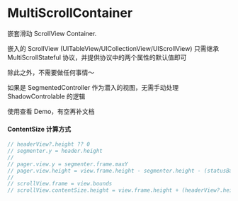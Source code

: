 # MultiScrollContainer

嵌套滑动 ScrollView Container.

嵌入的 ScrollView (UITableView/UICollectionView/UIScrollView) 只需继承 MultiScrollStateful 协议，并提供协议中的两个属性的默认值即可

除此之外，不需要做任何事情～


如果是 SegmentedController 作为潜入的视图，无需手动处理 ShadowControlable 的逻辑


使用查看 Demo，有空再补文档


#### ContentSize 计算方式
``` swift
// headerView?.height ?? 0
// segmenter.y = header.height
//
// pager.view.y = segmenter.frame.maxY
// pager.view.height = view.frame.height - segmenter.height - (statusBarHeight/navigationBarHeight or other top spacing) ?? 0
//
// scrollView.frame = view.bounds
// scrollView.contentSize.height = view.frame.height + (headerView?.height ?? 0) - (statusBarHeight/navigationBarHeight or other top spacing) ?? 0
```
